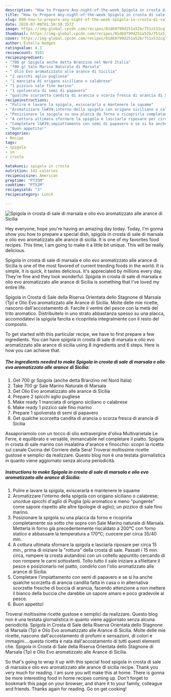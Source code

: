 ```yaml
---
description: "How to Prepare Any-night-of-the-week Spigola in crosta di sale di marsala e olio evo aromatizzato alle arance di Sicilia"
title: "How to Prepare Any-night-of-the-week Spigola in crosta di sale di marsala e olio evo aromatizzato alle arance di Sicilia"
slug: 899-how-to-prepare-any-night-of-the-week-spigola-in-crosta-di-sale-di-marsala-e-olio-evo-aromatizzato-alle-arance-di-sicilia
date: 2020-07-08T01:50:59.357Z
image: https://img-global.cpcdn.com/recipes/01d69799d251a52b/751x532cq70/spigola-in-crosta-di-sale-di-marsala-e-olio-evo-aromatizzato-alle-arance-di-sicilia-recipe-main-photo.jpg
thumbnail: https://img-global.cpcdn.com/recipes/01d69799d251a52b/751x532cq70/spigola-in-crosta-di-sale-di-marsala-e-olio-evo-aromatizzato-alle-arance-di-sicilia-recipe-main-photo.jpg
cover: https://img-global.cpcdn.com/recipes/01d69799d251a52b/751x532cq70/spigola-in-crosta-di-sale-di-marsala-e-olio-evo-aromatizzato-alle-arance-di-sicilia-recipe-main-photo.jpg
author: Estella Hodges
ratingvalue: 4.3
reviewcount: 9581
recipeingredient:
- "700 gr Spigola anche detta Branzino nel Nord Italia"
- "700 gr Sale Marino Naturale di Marsala"
- " Olio Evo aromatizzato alle arance di Sicilia"
- "2 spicchi aglio pugliese"
- "1 manciata di origano siciliano o calabrese"
- "1 pizzico sale fino marino"
- "1 spolverata di semi di papavero"
- "qualche scorzetta candita di arancia o scorza fresca di arancia di Sicilia"
recipeinstructions:
- "Pulire e lavare la spigola, eviscerarla e mantenere le squame"
- "Aromatizzare l&#39;interno della spigola con origano siciliano o calabrese; uno/due spicchi d&#39;aglio di Puglia (più aromatico e meno &#34;pungente&#34; come sapore rispetto alle altre tipologie di aglio); un pizzico di sale fino marino."
- "Posizionare la spigola su una placca da forno e ricoprirla completamente sia sotto che sopra con Sale Marino naturale di Marsala. Metterla in forno già precedentemente riscaldato a 200°C con forno statico e abbassare la temperatura a 170°C; cuocere per circa 35/40 min."
- "A cottura ultimata sfornare la spigola e lasciarla riposare per circa 15 min., prima di iniziare la &#34;rottura&#34; della crosta di sale. Passati i 15 min. circa, rompere la crosta aiutandosi con un coltello appuntito cercando di non rompere le carni sottostanti. Tolto tutto il sale iniziare a sfilettare il pesce e posizionarlo nel piatto, condirlo con l&#39;olio aromatizzato alle arance di Sicilia."
- "Completare l&#39;impiattamento con semi di papavero e se si ha anche qualche scorzetta di arancia candita fatta in casa o in alternativa scorzette fresche di buccia di arancia, facendo attenzione a non mettere il bianco della buccia che darebbe un sapore amaro e poco gradevole al pesce."
- "Buon appetito!"
categories:
- Recipe
tags:
- spigola
- in
- crosta

katakunci: spigola in crosta 
nutrition: 141 calories
recipecuisine: American
preptime: "PT35M"
cooktime: "PT52M"
recipeyield: "3"
recipecategory: Lunch

---
```



![Spigola in crosta di sale di marsala e olio evo aromatizzato alle arance di Sicilia](https://img-global.cpcdn.com/recipes/01d69799d251a52b/751x532cq70/spigola-in-crosta-di-sale-di-marsala-e-olio-evo-aromatizzato-alle-arance-di-sicilia-recipe-main-photo.jpg)

Hey everyone, hope you're having an amazing day today. Today, I'm gonna show you how to prepare a special dish, spigola in crosta di sale di marsala e olio evo aromatizzato alle arance di sicilia. It is one of my favorites food recipes. This time, I am going to make it a little bit unique. This will be really delicious.

Spigola in crosta di sale di marsala e olio evo aromatizzato alle arance di Sicilia is one of the most favored of current trending foods in the world. It is simple, it is quick, it tastes delicious. It's appreciated by millions every day. They're fine and they look wonderful. Spigola in crosta di sale di marsala e olio evo aromatizzato alle arance di Sicilia is something that I've loved my entire life.

Spigola in Crosta di Sale della Riserva Orientata dello Stagnone di Marsala (Tp) e Olio Evo aromatizzato alle Arance di Sicilia. Molte delle mie ricette, nascono dall&#39;accostamento di. Farcite il ventre del pesce con la metà del trito aromatico. Distribuitelo in uno strato abbastanza spesso su una placca, accomodatevi la spigola farcita e ricopritela integralmente con il resto del composto.


To get started with this particular recipe, we have to first prepare a few ingredients. You can have spigola in crosta di sale di marsala e olio evo aromatizzato alle arance di sicilia using 8 ingredients and 6 steps. Here is how you can achieve that.

<!--inarticleads1-->

##### The ingredients needed to make Spigola in crosta di sale di marsala e olio evo aromatizzato alle arance di Sicilia:

1. Get 700 gr Spigola (anche detta Branzino nel Nord Italia)
1. Take 700 gr Sale Marino Naturale di Marsala
1. Get  Olio Evo aromatizzato alle arance di Sicilia
1. Prepare 2 spicchi aglio pugliese
1. Make ready 1 manciata di origano siciliano o calabrese
1. Make ready 1 pizzico sale fino marino
1. Prepare 1 spolverata di semi di papavero
1. Get qualche scorzetta candita di arancia o scorza fresca di arancia di Sicilia


Assaporiamolo con un tocco di olio extravergine d&#39;oliva Multivarietale Le Ferre, è equilibrato e versatile, immancabile nel completare il piatto. Spigola in crosta di sale marino con insalatina d&#39;arance e finocchio: scopri la ricetta sul canale Cucina del Corriere della Sera! Troverai moltissime ricette gustose e semplici da realizzare. Questo blog non è una testata giornalistica in quanto viene aggiornato senza alcuna periodicità. 

<!--inarticleads2-->

##### Instructions to make Spigola in crosta di sale di marsala e olio evo aromatizzato alle arance di Sicilia:

1. Pulire e lavare la spigola, eviscerarla e mantenere le squame
1. Aromatizzare l&#39;interno della spigola con origano siciliano o calabrese; uno/due spicchi d&#39;aglio di Puglia (più aromatico e meno &#34;pungente&#34; come sapore rispetto alle altre tipologie di aglio); un pizzico di sale fino marino.
1. Posizionare la spigola su una placca da forno e ricoprirla completamente sia sotto che sopra con Sale Marino naturale di Marsala. Metterla in forno già precedentemente riscaldato a 200°C con forno statico e abbassare la temperatura a 170°C; cuocere per circa 35/40 min.
1. A cottura ultimata sfornare la spigola e lasciarla riposare per circa 15 min., prima di iniziare la &#34;rottura&#34; della crosta di sale. Passati i 15 min. circa, rompere la crosta aiutandosi con un coltello appuntito cercando di non rompere le carni sottostanti. Tolto tutto il sale iniziare a sfilettare il pesce e posizionarlo nel piatto, condirlo con l&#39;olio aromatizzato alle arance di Sicilia.
1. Completare l&#39;impiattamento con semi di papavero e se si ha anche qualche scorzetta di arancia candita fatta in casa o in alternativa scorzette fresche di buccia di arancia, facendo attenzione a non mettere il bianco della buccia che darebbe un sapore amaro e poco gradevole al pesce.
1. Buon appetito!


Troverai moltissime ricette gustose e semplici da realizzare. Questo blog non è una testata giornalistica in quanto viene aggiornato senza alcuna periodicità. Spigola in Crosta di Sale della Riserva Orientata dello Stagnone di Marsala (Tp) e Olio Evo aromatizzato alle Arance di Sicilia. Molte delle mie ricette, nascono dall&#39;accostamento di profumi e sensazioni, di colori e immagini….questa ricetta è nata dall&#39;accostamento di tutti questi elementi che. Spigola in Crosta di Sale della Riserva Orientata dello Stagnone di Marsala (Tp) e Olio Evo aromatizzato alle Arance di Sicilia. 

So that's going to wrap it up with this special food spigola in crosta di sale di marsala e olio evo aromatizzato alle arance di sicilia recipe. Thank you very much for reading. I am sure you will make this at home. There is gonna be more interesting food in home recipes coming up. Don't forget to bookmark this page on your browser, and share it to your family, colleague and friends. Thanks again for reading. Go on get cooking!
